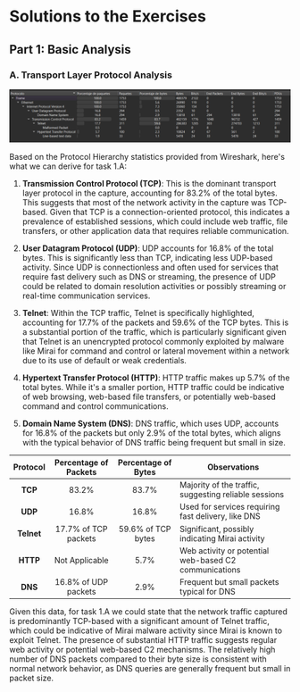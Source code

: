 # Solutions to the Exercises

## Part 1: Basic Analysis

### A. Transport Layer Protocol Analysis

![alt text](https://github.com/lgperrin/Network-Security/blob/main/Practical-Assesment-1/Images/Captura%20de%20pantalla%202024-02-22%20114059.png)

Based on the Protocol Hierarchy statistics provided from Wireshark, here's what we can derive for task 1.A:

1. **Transmission Control Protocol (TCP)**: This is the dominant transport layer protocol in the capture, accounting for 83.2% of the total bytes. This suggests that most of the network activity in the capture was TCP-based. Given that TCP is a connection-oriented protocol, this indicates a prevalence of established sessions, which could include web traffic, file transfers, or other application data that requires reliable communication.

2. **User Datagram Protocol (UDP)**: UDP accounts for 16.8% of the total bytes. This is significantly less than TCP, indicating less UDP-based activity. Since UDP is connectionless and often used for services that require fast delivery such as DNS or streaming, the presence of UDP could be related to domain resolution activities or possibly streaming or real-time communication services.

3. **Telnet**: Within the TCP traffic, Telnet is specifically highlighted, accounting for 17.7% of the packets and 59.6% of the TCP bytes. This is a substantial portion of the traffic, which is particularly significant given that Telnet is an unencrypted protocol commonly exploited by malware like Mirai for command and control or lateral movement within a network due to its use of default or weak credentials.

4. **Hypertext Transfer Protocol (HTTP)**: HTTP traffic makes up 5.7% of the total bytes. While it's a smaller portion, HTTP traffic could be indicative of web browsing, web-based file transfers, or potentially web-based command and control communications.

5. **Domain Name System (DNS)**: DNS traffic, which uses UDP, accounts for 16.8% of the packets but only 2.9% of the total bytes, which aligns with the typical behavior of DNS traffic being frequent but small in size.

| Protocol      | Percentage of Packets | Percentage of Bytes | Observations                                         |
|:-------------:|:---------------------:|:-------------------:|-----------------------------------------------------|
| **TCP**       | 83.2%                 | 83.7%               | Majority of the traffic, suggesting reliable sessions|
| **UDP**       | 16.8%                 | 16.8%               | Used for services requiring fast delivery, like DNS  |
| **Telnet**    | 17.7% of TCP packets  | 59.6% of TCP bytes  | Significant, possibly indicating Mirai activity      |
| **HTTP**      | Not Applicable        | 5.7%                | Web activity or potential web-based C2 communications|
| **DNS**       | 16.8% of UDP packets  | 2.9%                | Frequent but small packets typical for DNS           |

Given this data, for task 1.A we could state that the network traffic captured is predominantly TCP-based with a significant amount of Telnet traffic, which could be indicative of Mirai malware activity since Mirai is known to exploit Telnet. The presence of substantial HTTP traffic suggests regular web activity or potential web-based C2 mechanisms. The relatively high number of DNS packets compared to their byte size is consistent with normal network behavior, as DNS queries are generally frequent but small in packet size.

